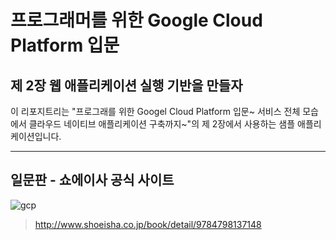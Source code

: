 프로그래머를 위한 Google Cloud Platform 입문
======================

## 제 2장 웹 애플리케이션 실행 기반을 만들자

이 리포지트리는 "프로그래를 위한 Googel Cloud Platform 입문~ 서비스 전체 모습에서 클라우드 네이티브 애플리케이션 구축까지~"의 제 2장에서 사용하는 샘플 애플리케이션입니다.

***

## 일문판 - 쇼에이사 공식 사이트

![gcp](http://www.seshop.com/static/images/product/17756/L.png)
> http://www.shoeisha.co.jp/book/detail/9784798137148
>
